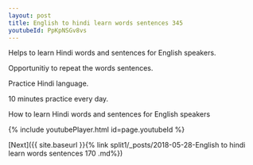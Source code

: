 ```yaml
---
layout: post
title: English to hindi learn words sentences 345 
youtubeId: PpKpNSGv8vs
---
```

 
 
Helps to learn Hindi words and sentences for English speakers.

Opportunitiy to repeat the words sentences. 

Practice Hindi language. 
 
10 minutes practice every day. 
 
How to learn Hindi words and sentences for English speakers 
 
{% include youtubePlayer.html id=page.youtubeId %}
 
 
[Next]({{ site.baseurl }}{% link  split1/_posts/2018-05-28-English to hindi learn words sentences 170 .md%})
 
